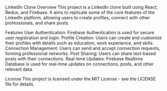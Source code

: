 LinkedIn Clone
Overview
This project is a LinkedIn clone built using React, Redux, and Firebase. It aims to replicate some of the core features of the LinkedIn platform, allowing users to create profiles, connect with other professionals, and share posts.

Features
User Authentication: Firebase Authentication is used for secure user registration and login.
Profile Creation: Users can create and customize their profiles with details such as education, work experience, and skills.
Connection Management: Users can send and accept connection requests, forming professional networks.
Post Sharing: Users can share text-based posts with their connections.
Real-time Updates: Firebase Realtime Database is used for real-time updates on connections, posts, and other relevant data.

License
This project is licensed under the MIT License - see the LICENSE file for details.
